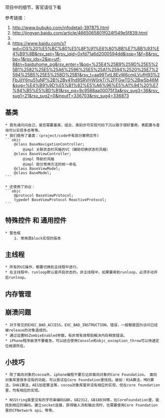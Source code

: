项目中的细节，客官请往下看

参考链接：
1. http://www.bubuko.com/infodetail-397875.html
2. http://jingyan.baidu.com/article/4665065801f024f549e5f839.html
3. 
2. https://www.baidu.com/s?wd=iOS%20%E5%BC%80%E5%8F%91%E6%80%BB%E7%BB%93%E4%B9%8B&rsv_spt=1&rsv_iqid=0xfd71a6d2000594dd&issp=1&f=8&rsv_bp=1&rsv_idx=2&ie=utf-8&tn=baiduhome_pg&rsv_enter=1&oq=%25E4%25B9%259D%25E5%25B1%2582%25E5%25A6%2596%25E5%25A1%2594%2520%25E7%2594%25B5%25E5%25BD%25B1&rsv_t=aa99TxtL8EvW6cmjLVufH93%2FbJjlY6nu51uNP%2B%2By41hd9SRVHW0rkTi%2FFGwTD%2BwSb46M&sug=%E4%B9%9D%E5%B1%82%E5%A6%96%E5%A1%94%20%E7%94%B5%E5%BD%B1&rsv_pq=9c9588aa00075f3a&rsv_sug3=36&rsv_sug1=21&rsv_sug2=0&inputT=336703&rsv_sug4=336873

## 基类
	* 首先请问问自己，是否需要基类，组合、类别亦可实现代码下沉以致于很好重用，表配置与查询可以实现多态等等。
	* 我们使用了基类：(project/code中有部分案例文件)
	```objc
		@class BaseNavigationController;
			@impl 关联状态栏风格的VC（辅助切换状态栏风格）
		@class BaseViewController;
			@impl 导航栏风格
			@impl 部分常用方法的统一命名
		@class BaseViewModel;
		@class BaseModel;
	```

	* 还使用了协议：
	```objc
		@protocol BaseViewProtocol;
		typedef BaseViewProtocol ReactiveProtocol;
	```

## 特殊控件 和 通用控件
	* 警告框
		1. 常用其block实现的版本

## 主线程
	* 所有的UI操作，都要切换到主线程中进行。
	* 在主线程中，runloop默认是开启状态的。非主线程中，如果要用到runloop，必须手动开启runloop。


## 内存管理

## 崩溃问题
	* 对于常见的EXEC_BAD_ACCESS，EXC_BAD_INSTRUCTION，错误，一般都是因为访问已经被release的对象造成的。
	* 通过设置NSZombieEnabled参数，有非常有效帮助解决内存释放错误。
	* iPhone程序崩溃不要着急。可以结合使用Console和objc_exception_throw可以快速定位根源所在。

## 小技巧
	* 除了面向对象的cocoa外，iphone编程不要忘记非面向对象的Core Foundation。 面向对象库里很多没有的功能，可以尝试在Core Foundation里找找。披如：RSA算法，MD5算法，SHA1算法，AES加密算法等，cocoa对象库里并没有相应的实现，但在core foundation里，均有相应的实现。

	* NSString类里没有的字符串编码GBK，GB2312，GB18030等，在CoreFoundation里，能找到相应的编码。建立socket连接，获得输入流和输出流时，也需要使用Core Foundation里的CFNetwork api。等等。



